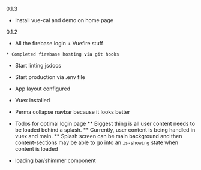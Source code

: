0.1.3
   * Install vue-cal and demo on home page


0.1.2
   * All the firebase login + Vuefire stuff

	* Completed firebase hosting via git hooks
    
   * Start linting jsdocs
   
   * Start production via .env file
   
   * App layout configured
   
   * Vuex installed
   
   * Perma collapse navbar because it looks better
   
   * Todos for optimal login page
   ** Biggest thing is all user content needs to be loaded behind a splash.
   ** Currently, user content is being handled in vuex and main.
   ** Splash screen can be main background and then content-sections may be able to go into an `is-showing` state when content is loaded
   
   * loading bar/shimmer component
